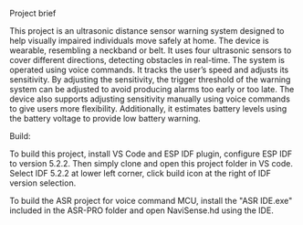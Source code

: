 Project brief

This project is an ultrasonic distance sensor warning system designed to help visually impaired individuals move safely at home. 
The device is wearable, resembling a neckband or belt. 
It uses four ultrasonic sensors to cover different directions, detecting obstacles in real-time. 
The system is operated using voice commands. 
It tracks the user’s speed and adjusts its sensitivity. By adjusting the sensitivity, the trigger threshold of the warning system can be adjusted to avoid producing alarms too early or too late. 
The device also supports adjusting sensitivity manually using voice commands to give users more flexibility. 
Additionally, it estimates battery levels using the battery voltage to provide low battery warning.


Build:

To build this project, install VS Code and ESP IDF plugin, configure ESP IDF to version 5.2.2. 
Then simply clone and open this project folder in VS code. Select IDF 5.2.2 at lower left corner, click build icon at the right of IDF version selection.

To build the ASR project for voice command MCU, install the "ASR IDE.exe" included in the ASR-PRO folder and open NaviSense.hd using the IDE.


